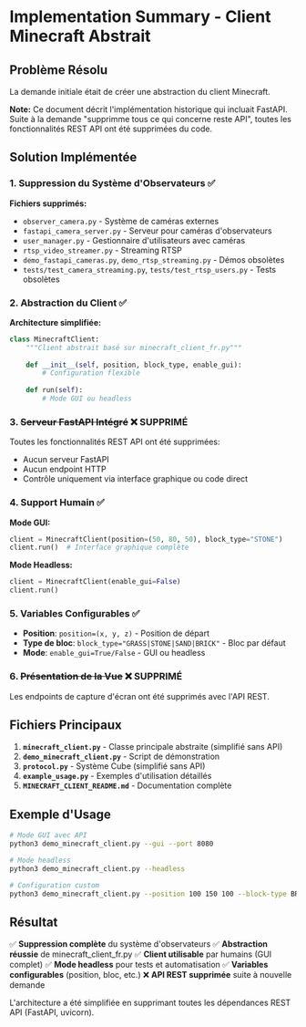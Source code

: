 # Implementation Summary - Client Minecraft Abstrait

## Problème Résolu

La demande initiale était de créer une abstraction du client Minecraft.

**Note:** Ce document décrit l'implémentation historique qui incluait FastAPI. Suite à la demande "supprimme tous ce qui concerne reste API", toutes les fonctionnalités REST API ont été supprimées du code.

## Solution Implémentée

### 1. Suppression du Système d'Observateurs ✅

**Fichiers supprimés:**
- `observer_camera.py` - Système de caméras externes  
- `fastapi_camera_server.py` - Serveur pour caméras d'observateurs
- `user_manager.py` - Gestionnaire d'utilisateurs avec caméras
- `rtsp_video_streamer.py` - Streaming RTSP
- `demo_fastapi_cameras.py`, `demo_rtsp_streaming.py` - Démos obsolètes
- `tests/test_camera_streaming.py`, `tests/test_rtsp_users.py` - Tests obsolètes

### 2. Abstraction du Client ✅

**Architecture simplifiée:**
```python
class MinecraftClient:
    """Client abstrait basé sur minecraft_client_fr.py"""
    
    def __init__(self, position, block_type, enable_gui):
        # Configuration flexible
        
    def run(self):
        # Mode GUI ou headless
```

### 3. ~~Serveur FastAPI Intégré~~ ❌ **SUPPRIMÉ**

Toutes les fonctionnalités REST API ont été supprimées:
- Aucun serveur FastAPI
- Aucun endpoint HTTP
- Contrôle uniquement via interface graphique ou code direct

### 4. Support Humain ✅

**Mode GUI:**
```python
client = MinecraftClient(position=(50, 80, 50), block_type="STONE")
client.run()  # Interface graphique complète
```

**Mode Headless:**
```python
client = MinecraftClient(enable_gui=False)
client.run()
```

### 5. Variables Configurables ✅

- **Position**: `position=(x, y, z)` - Position de départ
- **Type de bloc**: `block_type="GRASS|STONE|SAND|BRICK"` - Bloc par défaut
- **Mode**: `enable_gui=True/False` - GUI ou headless

### 6. ~~Présentation de la Vue~~ ❌ **SUPPRIMÉ**

Les endpoints de capture d'écran ont été supprimés avec l'API REST.

## Fichiers Principaux

1. **`minecraft_client.py`** - Classe principale abstraite (simplifié sans API)
2. **`demo_minecraft_client.py`** - Script de démonstration
3. **`protocol.py`** - Système Cube (simplifié sans API)
3. **`example_usage.py`** - Exemples d'utilisation détaillés
4. **`MINECRAFT_CLIENT_README.md`** - Documentation complète

## Exemple d'Usage

```bash
# Mode GUI avec API
python3 demo_minecraft_client.py --gui --port 8080

# Mode headless
python3 demo_minecraft_client.py --headless

# Configuration custom
python3 demo_minecraft_client.py --position 100 150 100 --block-type BRICK
```

## Résultat

✅ **Suppression complète** du système d'observateurs
✅ **Abstraction réussie** de minecraft_client_fr.py
✅ **Client utilisable** par humains (GUI complet)
✅ **Mode headless** pour tests et automatisation
✅ **Variables configurables** (position, bloc, etc.)
❌ **API REST supprimée** suite à nouvelle demande

L'architecture a été simplifiée en supprimant toutes les dépendances REST API (FastAPI, uvicorn).